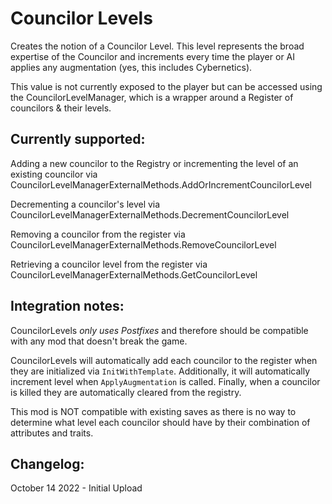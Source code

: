 <h1>Councilor Levels</h1>

Creates the notion of a Councilor Level. This level represents the broad expertise of the Councilor
and increments every time the player or AI applies any augmentation (yes, this includes Cybernetics).

This value is not currently exposed to the player but can be accessed using the CouncilorLevelManager,
which is a wrapper around a Register of councilors & their levels.

<h2>Currently supported:</h2>

Adding a new councilor to the Registry or incrementing the level of an existing councilor via
CouncilorLevelManagerExternalMethods.AddOrIncrementCouncilorLevel

Decrementing a councilor's level via CouncilorLevelManagerExternalMethods.DecrementCouncilorLevel

Removing a councilor from the register via CouncilorLevelManagerExternalMethods.RemoveCouncilorLevel

Retrieving a councilor level from the register via CouncilorLevelManagerExternalMethods.GetCouncilorLevel

<h2>Integration notes:</h2>

CouncilorLevels _only uses Postfixes_ and therefore should be compatible with any mod that doesn't break
the game. 

CouncilorLevels will automatically add each councilor to the register when they are initialized via
`InitWithTemplate`. Additionally, it will automatically increment level when `ApplyAugmentation` is called.
Finally, when a councilor is killed they are automatically cleared from the registry.

This mod is NOT compatible with existing saves as there is no way to determine what level each councilor
should have by their combination of attributes and traits.

<h2>Changelog:</h2>

October 14 2022 - Initial Upload